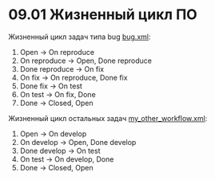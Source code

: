 # 09.01 Жизненный цикл ПО  

Жизненный цикл задач типа bug [bug.xml](jira_workflow/bug.xml):  
  
1. Open -> On reproduce
2. On reproduce -> Open, Done reproduce
3. Done reproduce -> On fix
4. On fix -> On reproduce, Done fix
5. Done fix -> On test
6. On test -> On fix, Done
7. Done -> Closed, Open
  
Жизненный цикл остальных задач [my_other_workflow.xml](jira_workflow/my_other_workflow.xml):  
  
1. Open -> On develop
2. On develop -> Open, Done develop
3. Done develop -> On test
4. On test -> On develop, Done
5. Done -> Closed, Open